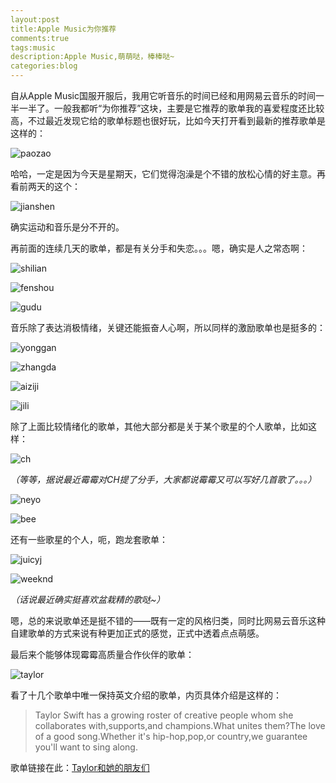 ```yaml
---
layout:post
title:Apple Music为你推荐
comments:true
tags:music
description:Apple Music,萌萌哒，棒棒哒~
categories:blog
---
```

自从Apple Music国服开服后，我用它听音乐的时间已经和用网易云音乐的时间一半一半了。一般我都听“为你推荐”这块，主要是它推荐的歌单我的喜爱程度还比较高，不过最近发现它给的歌单标题也很好玩，比如今天打开看到最新的推荐歌单是这样的：

![paozao](/images/apple-music/paozao)

哈哈，一定是因为今天是星期天，它们觉得泡澡是个不错的放松心情的好主意。再看前两天的这个：

![jianshen](/images/apple-music/jianshen)

确实运动和音乐是分不开的。

再前面的连续几天的歌单，都是有关分手和失恋。。。嗯，确实是人之常态啊：

![shilian](/images/apple-music/shilian)

![fenshou](/images/apple-music/fenshou)

![gudu](/images/apple-music/gudu)

音乐除了表达消极情绪，关键还能振奋人心啊，所以同样的激励歌单也是挺多的：

![yonggan](/images/apple-music/yonggan)

![zhangda](/images/apple-music/zhangda)

![aiziji](/images/apple-music/aiziji)

![jili](/images/apple-music/jili)

除了上面比较情绪化的歌单，其他大部分都是关于某个歌星的个人歌单，比如这样：

![ch](/images/apple-music/ch)

*（等等，据说最近霉霉对CH提了分手，大家都说霉霉又可以写好几首歌了。。。）*

![neyo](/images/apple-music/neyo)

![bee](/images/apple-music/bee)

还有一些歌星的个人，呃，跑龙套歌单：

![juicyj](/images/apple-music/juicyj)

![weeknd](/images/apple-music/weeknd)

*（话说最近确实挺喜欢盆栽精的歌哒~）*

嗯，总的来说歌单还是挺不错的——既有一定的风格归类，同时比网易云音乐这种自建歌单的方式来说有种更加正式的感觉，正式中透着点点萌感。

最后来个能够体现霉霉高质量合作伙伴的歌单：

![taylor](/images/apple-music/taylor)

看了十几个歌单中唯一保持英文介绍的歌单，内页具体介绍是这样的：

>Taylor Swift has a growing roster of creative people whom she collaborates with,supports,and champions.What unites them?The love of a good song.Whether it's hip-hop,pop,or country,we guarantee you'll want to sing along.

歌单链接在此：[Taylor和她的朋友们][1]

[1]: https://itunes.apple.com/cn/playlist/taylor-he-ta-de-peng-you-men/idpl.5fe9cb10d256418f9069e811e393f0b5